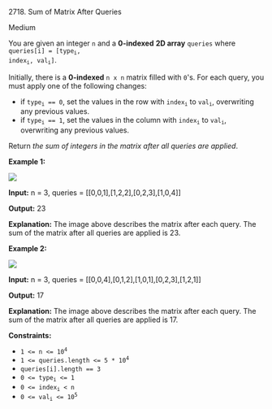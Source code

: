 2718\. Sum of Matrix After Queries

Medium

You are given an integer `n` and a **0-indexed** **2D array** `queries` where <code>queries[i] = [type<sub>i</sub>, index<sub>i</sub>, val<sub>i</sub>]</code>.

Initially, there is a **0-indexed** `n x n` matrix filled with `0`'s. For each query, you must apply one of the following changes:

*   if <code>type<sub>i</sub> == 0</code>, set the values in the row with <code>index<sub>i</sub></code> to <code>val<sub>i</sub></code>, overwriting any previous values.
*   if <code>type<sub>i</sub> == 1</code>, set the values in the column with <code>index<sub>i</sub></code> to <code>val<sub>i</sub></code>, overwriting any previous values.

Return _the sum of integers in the matrix after all queries are applied_.

**Example 1:**

![](https://assets.leetcode.com/uploads/2023/05/11/exm1.png)

**Input:** n = 3, queries = [[0,0,1],[1,2,2],[0,2,3],[1,0,4]]

**Output:** 23

**Explanation:** The image above describes the matrix after each query. The sum of the matrix after all queries are applied is 23.

**Example 2:**

![](https://assets.leetcode.com/uploads/2023/05/11/exm2.png)

**Input:** n = 3, queries = [[0,0,4],[0,1,2],[1,0,1],[0,2,3],[1,2,1]]

**Output:** 17

**Explanation:** The image above describes the matrix after each query. The sum of the matrix after all queries are applied is 17.

**Constraints:**

*   <code>1 <= n <= 10<sup>4</sup></code>
*   <code>1 <= queries.length <= 5 * 10<sup>4</sup></code>
*   `queries[i].length == 3`
*   <code>0 <= type<sub>i</sub> <= 1</code>
*   <code>0 <= index<sub>i</sub> < n</code>
*   <code>0 <= val<sub>i</sub> <= 10<sup>5</sup></code>